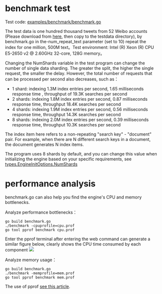benchmark test
====

Test code: [examples/benchmark/benchmark.go](/examples/benchmark/benchmark.go)

The test data is one hundred thousand tweets from 52 Weibo accounts (Please download from [here](https://raw.githubusercontent.com/huichen/wukong/43f20b4c0921cc704cf41fe8653e66a3fcbb7e31/testdata/weibo_data.txt), then copy to the testdata directory), by benchmark.go in the-num_repeat_text parameter (set to 10) repeat the index for one million, 500M text。Test environment: Intel (R) Xeon (R) CPU E5-2650 v2 @ 2.60GHz 32-core, 128G memory。

Changing the NumShards variable in the test program can change the number of single data sharding. The greater the split, the higher the single request, the smaller the delay. However, the total number of requests that can be processed per second also decreases, such as：

- 1 shard: indexing 1.3M index entries per second, 1.65 milliseconds response time , throughput of 19.3K searches per second
- 2 shards: indexing 1.8M index entries per second, 0.87 milliseconds response time, throughput 18.4K searches per second
- 4 shards: indexing 1.9M index entries per second, 0.56 milliseconds response time, throughput 14.3K searches per second
- 8 shards: indexing 2.0M index entries per second, 0.39 milliseconds response time, throughput 10.3K searches per second

The index item here refers to a non-repeating "search key" - "document" pair. For example, when there are N different search keys in a document, the document generates N index items.

The program uses 8 shards by default, and you can change this value when initializing the engine based on your specific requirements, see  
[types.EngineInitOptions.NumShards](/types/engine_init_options.go)

# performance analysis

benchmark.go can also help you find the engine's CPU and memory bottlenecks.

Analyze performance bottlenecks：
```
go build benchmark.go
./benchmark -cpuprofile=cpu.prof
go tool pprof benchmark cpu.prof
```

Enter the pprof terminal after entering the web command can generate a similar figure below, clearly shows the CPU time consumed by each component
![](https://raw.github.com/go-ego/riot/master/docs/zh/cpu.png)

Analyze memory usage：
```
go build benchmark.go
./benchmark -memprofile=mem.prof
go tool pprof benchmark mem.prof
```

The use of pprof [see this article](http://blog.golang.org/profiling-go-programs).
